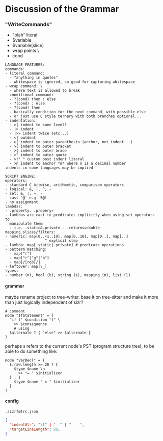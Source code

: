 Discussion of the Grammar
=========================

### "WriteCommands"

- "blah" literal
- $variable
- $variable[slice]
- wrap points \
- cond

```
LANGUAGE FEATURES:
commands:
- literal command:
  - "anything in quotes"
  - whitespace is ignored, so good for capturing whitespace
- wrap command: \
  - where text is allowed to break
- conditional command: 
  - ?(cond) then : else
  - ?(cond) : else
  - ?(cond) then
  - basically condition for the next command, with possible else
  - or just use C style ternary with both branches optional...
- indentation:
  - >| indent to same level?
  - |> indent
  - |>> indent twice (etc...)
  - <| outdent
  - >( indent to outer parenthesis (anchor, not indent...)
  - >[ indent to outer bracket
  - >{ indent to outer brace
  - >" indent to outer quote
  - >!" " custom post indent literal
  - >n indent to anchor *n* where n is a decimal number
indents in some languages may be implied

SCRIPT ENGINE:
operators:
- standard C bitwise, arithmetic, comparison operators
- logical: &, |, ^, ~
- set: &, |, ~, -
- cast '@' e.g. 5@f
- no assignment
lambdas:
- .property, .propery=
- lambdas are cast to predicates implicitly when using set operators to
  manipulate them
  - i.e. .static&.private - .returns=double
mapping slices/filters:
- numeric: map[0..+1..10], map[0..10], map[0..], map[..]
                  ^ explicit step
- lambda: map[.static|.private] # predicate operations
- pattern matching:
  - map["r"]
  - map["r"|"g"|"b"]
  - map[/[rgb]/]
- leftover: map[\_]
types:
- number (n), bool (b), string (s), mapping (m), list (l)
```

#### grammar

maybe rename project to tree-writer, base it on tree-sitter and make it more than just logically independent of sizr?

```sizrfmt
# comment
node "IfStatement" = {
  "if (" $condition ")" \
    >> $consequence
    # using 
  $alternate ? { "else" >> $alternate }
}
```

perhaps `$` refers to the current node's PST (program structure tree), to be able to do something like:

```sizrfmt
node "VarDecl" = {
  $.raw.length >= 20 ? {
    $type $name \n
      >> "= " $initializer
  } : {
    $type $name " = " $initializer
  }
}
```

#### config

`.sizrfmtrc.json`

```json
{
  "indentStr": "\t" | "  " | "    ",
  "targetLineLength": 80,
}
```
